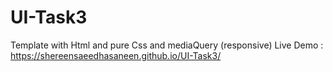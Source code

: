 # UI-Task3
Template with Html and pure Css and mediaQuery (responsive)
Live Demo : https://shereensaeedhasaneen.github.io/UI-Task3/
